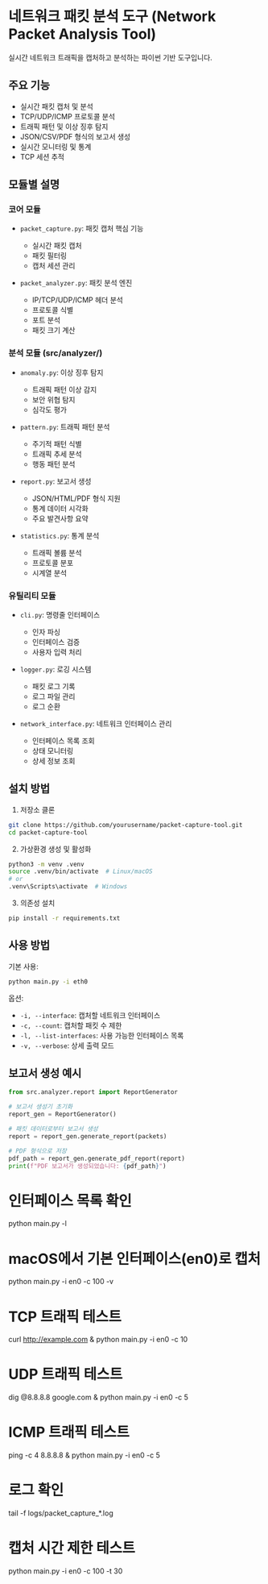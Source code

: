 # 네트워크 패킷 분석 도구 (Network Packet Analysis Tool)

실시간 네트워크 트래픽을 캡처하고 분석하는 파이썬 기반 도구입니다.

## 주요 기능

- 실시간 패킷 캡처 및 분석
- TCP/UDP/ICMP 프로토콜 분석
- 트래픽 패턴 및 이상 징후 탐지
- JSON/CSV/PDF 형식의 보고서 생성
- 실시간 모니터링 및 통계
- TCP 세션 추적

## 모듈별 설명

### 코어 모듈
- `packet_capture.py`: 패킷 캡처 핵심 기능
  - 실시간 패킷 캡처
  - 패킷 필터링
  - 캡처 세션 관리

- `packet_analyzer.py`: 패킷 분석 엔진
  - IP/TCP/UDP/ICMP 헤더 분석
  - 프로토콜 식별
  - 포트 분석
  - 패킷 크기 계산

### 분석 모듈 (src/analyzer/)
- `anomaly.py`: 이상 징후 탐지
  - 트래픽 패턴 이상 감지
  - 보안 위협 탐지
  - 심각도 평가

- `pattern.py`: 트래픽 패턴 분석
  - 주기적 패턴 식별
  - 트래픽 추세 분석
  - 행동 패턴 분석

- `report.py`: 보고서 생성
  - JSON/HTML/PDF 형식 지원
  - 통계 데이터 시각화
  - 주요 발견사항 요약

- `statistics.py`: 통계 분석
  - 트래픽 볼륨 분석
  - 프로토콜 분포
  - 시계열 분석

### 유틸리티 모듈
- `cli.py`: 명령줄 인터페이스
  - 인자 파싱
  - 인터페이스 검증
  - 사용자 입력 처리

- `logger.py`: 로깅 시스템
  - 패킷 로그 기록
  - 로그 파일 관리
  - 로그 순환

- `network_interface.py`: 네트워크 인터페이스 관리
  - 인터페이스 목록 조회
  - 상태 모니터링
  - 상세 정보 조회

## 설치 방법

1. 저장소 클론
```bash
git clone https://github.com/yourusername/packet-capture-tool.git
cd packet-capture-tool
```

2. 가상환경 생성 및 활성화
```bash
python3 -m venv .venv
source .venv/bin/activate  # Linux/macOS
# or
.venv\Scripts\activate  # Windows
```

3. 의존성 설치
```bash
pip install -r requirements.txt
```

## 사용 방법

기본 사용:
```bash
python main.py -i eth0
```

옵션:
- `-i, --interface`: 캡처할 네트워크 인터페이스
- `-c, --count`: 캡처할 패킷 수 제한
- `-l, --list-interfaces`: 사용 가능한 인터페이스 목록
- `-v, --verbose`: 상세 출력 모드

## 보고서 생성 예시

```python
from src.analyzer.report import ReportGenerator

# 보고서 생성기 초기화
report_gen = ReportGenerator()

# 패킷 데이터로부터 보고서 생성
report = report_gen.generate_report(packets)

# PDF 형식으로 저장
pdf_path = report_gen.generate_pdf_report(report)
print(f"PDF 보고서가 생성되었습니다: {pdf_path}")
```

# 인터페이스 목록 확인
python main.py -l

# macOS에서 기본 인터페이스(en0)로 캡처
python main.py -i en0 -c 100 -v

# TCP 트래픽 테스트
curl http://example.com &
python main.py -i en0 -c 10

# UDP 트래픽 테스트
dig @8.8.8.8 google.com &
python main.py -i en0 -c 5

# ICMP 트래픽 테스트
ping -c 4 8.8.8.8 &
python main.py -i en0 -c 5

# 로그 확인
tail -f logs/packet_capture_*.log

# 캡처 시간 제한 테스트
python main.py -i en0 -c 100 -t 30

